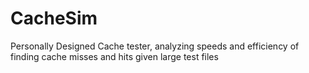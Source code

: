 # CacheSim
Personally Designed Cache tester, analyzing speeds and efficiency of finding cache misses and hits given large test files
